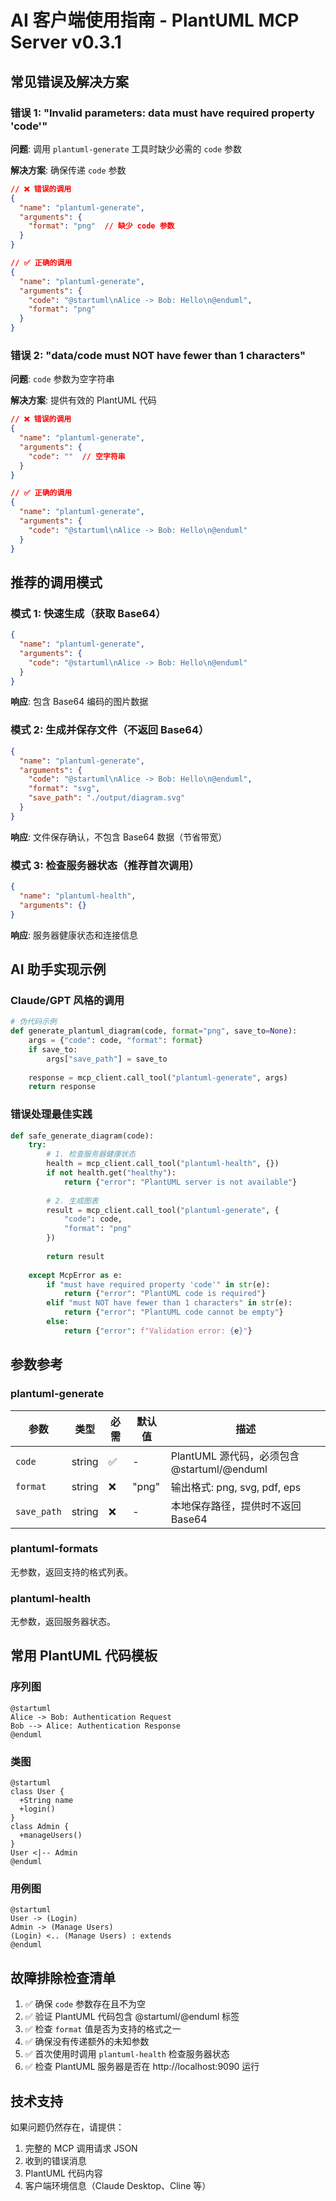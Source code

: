 # AI 客户端使用指南 - PlantUML MCP Server v0.3.1

## 常见错误及解决方案

### 错误 1: "Invalid parameters: data must have required property 'code'"

**问题**: 调用 `plantuml-generate` 工具时缺少必需的 `code` 参数

**解决方案**: 确保传递 `code` 参数

```json
// ❌ 错误的调用
{
  "name": "plantuml-generate",
  "arguments": {
    "format": "png"  // 缺少 code 参数
  }
}

// ✅ 正确的调用
{
  "name": "plantuml-generate", 
  "arguments": {
    "code": "@startuml\nAlice -> Bob: Hello\n@enduml",
    "format": "png"
  }
}
```

### 错误 2: "data/code must NOT have fewer than 1 characters"

**问题**: `code` 参数为空字符串

**解决方案**: 提供有效的 PlantUML 代码

```json
// ❌ 错误的调用
{
  "name": "plantuml-generate",
  "arguments": {
    "code": ""  // 空字符串
  }
}

// ✅ 正确的调用
{
  "name": "plantuml-generate",
  "arguments": {
    "code": "@startuml\nAlice -> Bob: Hello\n@enduml"
  }
}
```

## 推荐的调用模式

### 模式 1: 快速生成（获取 Base64）

```json
{
  "name": "plantuml-generate",
  "arguments": {
    "code": "@startuml\nAlice -> Bob: Hello\n@enduml"
  }
}
```

**响应**: 包含 Base64 编码的图片数据

### 模式 2: 生成并保存文件（不返回 Base64）

```json
{
  "name": "plantuml-generate",
  "arguments": {
    "code": "@startuml\nAlice -> Bob: Hello\n@enduml",
    "format": "svg",
    "save_path": "./output/diagram.svg"
  }
}
```

**响应**: 文件保存确认，不包含 Base64 数据（节省带宽）

### 模式 3: 检查服务器状态（推荐首次调用）

```json
{
  "name": "plantuml-health",
  "arguments": {}
}
```

**响应**: 服务器健康状态和连接信息

## AI 助手实现示例

### Claude/GPT 风格的调用

```python
# 伪代码示例
def generate_plantuml_diagram(code, format="png", save_to=None):
    args = {"code": code, "format": format}
    if save_to:
        args["save_path"] = save_to
    
    response = mcp_client.call_tool("plantuml-generate", args)
    return response
```

### 错误处理最佳实践

```python
def safe_generate_diagram(code):
    try:
        # 1. 检查服务器健康状态
        health = mcp_client.call_tool("plantuml-health", {})
        if not health.get("healthy"):
            return {"error": "PlantUML server is not available"}
        
        # 2. 生成图表
        result = mcp_client.call_tool("plantuml-generate", {
            "code": code,
            "format": "png"
        })
        
        return result
        
    except McpError as e:
        if "must have required property 'code'" in str(e):
            return {"error": "PlantUML code is required"}
        elif "must NOT have fewer than 1 characters" in str(e):
            return {"error": "PlantUML code cannot be empty"}
        else:
            return {"error": f"Validation error: {e}"}
```

## 参数参考

### plantuml-generate

| 参数 | 类型 | 必需 | 默认值 | 描述 |
|------|------|------|--------|------|
| `code` | string | ✅ | - | PlantUML 源代码，必须包含 @startuml/@enduml |
| `format` | string | ❌ | "png" | 输出格式: png, svg, pdf, eps |
| `save_path` | string | ❌ | - | 本地保存路径，提供时不返回 Base64 |

### plantuml-formats

无参数，返回支持的格式列表。

### plantuml-health

无参数，返回服务器状态。

## 常用 PlantUML 代码模板

### 序列图
```
@startuml
Alice -> Bob: Authentication Request
Bob --> Alice: Authentication Response
@enduml
```

### 类图
```
@startuml
class User {
  +String name
  +login()
}
class Admin {
  +manageUsers()
}
User <|-- Admin
@enduml
```

### 用例图
```
@startuml
User -> (Login)
Admin -> (Manage Users)
(Login) <.. (Manage Users) : extends
@enduml
```

## 故障排除检查清单

1. ✅ 确保 `code` 参数存在且不为空
2. ✅ 验证 PlantUML 代码包含 @startuml/@enduml 标签
3. ✅ 检查 `format` 值是否为支持的格式之一
4. ✅ 确保没有传递额外的未知参数
5. ✅ 首次使用时调用 `plantuml-health` 检查服务器状态
6. ✅ 检查 PlantUML 服务器是否在 http://localhost:9090 运行

## 技术支持

如果问题仍然存在，请提供：
1. 完整的 MCP 调用请求 JSON
2. 收到的错误消息
3. PlantUML 代码内容
4. 客户端环境信息（Claude Desktop、Cline 等）

